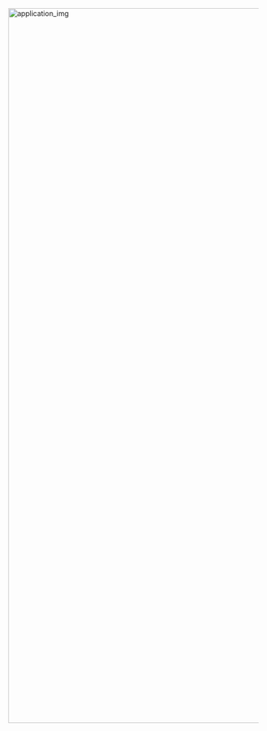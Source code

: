 <img width="1438" alt="application_img" src="https://user-images.githubusercontent.com/109451148/190166784-845c4b6a-6d61-45a2-8a7e-f748c57cda1d.png">
